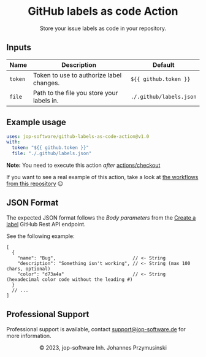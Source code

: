 <div align="center">
    <h1>GitHub labels as code Action</h1>
    <p>Store your issue labels as code in your repository.</p>
</div>

## Inputs

| Name    | Description                                | Default                 |
|---------|--------------------------------------------|-------------------------|
| `token` | Token to use to authorize label changes.   | `${{ github.token }}`   |
| `file`  | Path to the file you store your labels in. | `./.github/labels.json` |

## Example usage

```yaml
uses: jop-software/github-labels-as-code-action@v1.0
with:
  token: "${{ github.token }}"
  file: "./.github/labels.json"
```

**Note:** You need to execute this action *after* [actions/checkout](https://github.com/actions/checkout)

If you want to see a real example of this action, take a look at [the workflows from this repository](./.github/workflows/labels.yaml) 😉 

## JSON Format

The expected JSON format follows the _Body parameters_ from the 
[Create a label](https://docs.github.com/de/rest/issues/labels?apiVersion=2022-11-28#create-a-label) GitHub Rest API endpoint.

See the following example:

```json5
[
  {
    "name": "Bug",                            // <- String
    "description": "Something isn't working", // <- String (max 100 chars, optional)
    "color": "d73a4a"                         // <- String (hexadecimal color code without the leading #) 
  }
  // ...
]
```

## Professional Support 

Professional support is available, contact [support@jop-software.de](mailto:support@jop-software.de) for more information.

<div align="center">
    <span>&copy; 2023, jop-software Inh. Johannes Przymusinski</span>
</div>
